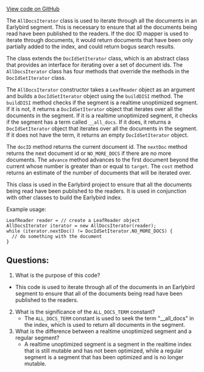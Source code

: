 [View code on GitHub](https://github.com/misbahsy/the-algorithm/src/java/com/twitter/search/core/earlybird/index/util/AllDocsIterator.java)

The `AllDocsIterator` class is used to iterate through all the documents in an Earlybird segment. This is necessary to ensure that all the documents being read have been published to the readers. If the doc ID mapper is used to iterate through documents, it would return documents that have been only partially added to the index, and could return bogus search results. 

The class extends the `DocIdSetIterator` class, which is an abstract class that provides an interface for iterating over a set of document ids. The `AllDocsIterator` class has four methods that override the methods in the `DocIdSetIterator` class. 

The `AllDocsIterator` constructor takes a `LeafReader` object as an argument and builds a `DocIdSetIterator` object using the `buildDISI` method. The `buildDISI` method checks if the segment is a realtime unoptimized segment. If it is not, it returns a `DocIdSetIterator` object that iterates over all the documents in the segment. If it is a realtime unoptimized segment, it checks if the segment has a term called `__all_docs`. If it does, it returns a `DocIdSetIterator` object that iterates over all the documents in the segment. If it does not have the term, it returns an empty `DocIdSetIterator` object.

The `docID` method returns the current document id. The `nextDoc` method returns the next document id or `NO_MORE_DOCS` if there are no more documents. The `advance` method advances to the first document beyond the current whose number is greater than or equal to `target`. The `cost` method returns an estimate of the number of documents that will be iterated over.

This class is used in the Earlybird project to ensure that all the documents being read have been published to the readers. It is used in conjunction with other classes to build the Earlybird index. 

Example usage:

```
LeafReader reader = // create a LeafReader object
AllDocsIterator iterator = new AllDocsIterator(reader);
while (iterator.nextDoc() != DocIdSetIterator.NO_MORE_DOCS) {
  // do something with the document
}
```
## Questions: 
 1. What is the purpose of this code?
   - This code is used to iterate through all of the documents in an Earlybird segment to ensure that all of the documents being read have been published to the readers.
2. What is the significance of the `ALL_DOCS_TERM` constant?
   - The `ALL_DOCS_TERM` constant is used to seek the term "__all_docs" in the index, which is used to return all documents in the segment.
3. What is the difference between a realtime unoptimized segment and a regular segment?
   - A realtime unoptimized segment is a segment in the realtime index that is still mutable and has not been optimized, while a regular segment is a segment that has been optimized and is no longer mutable.